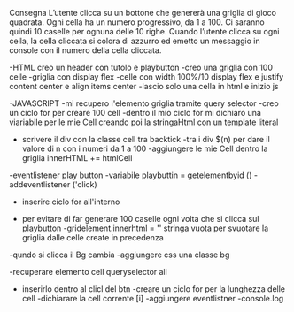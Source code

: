 Consegna
L’utente clicca su un bottone che genererà una griglia di gioco quadrata. Ogni cella ha un numero progressivo, da 1 a 100. Ci saranno quindi 10 caselle per ognuna delle 10 righe. Quando l’utente clicca su ogni cella, la cella cliccata si colora di azzurro ed emetto un messaggio in console con il numero della cella cliccata.

-HTML creo un header con tutolo e playbutton
-creo una griglia con 100 celle 
  -griglia con display flex
  -celle con width 100%/10 display flex e justify content center e align items center 
-lascio solo una cella in html e inizio js 

-JAVASCRIPT
-mi recupero l'elemento griglia tramite query selector 
-creo un ciclo for per creare 100 cell 
-dentro il mio ciclo for mi dichiaro una viariabile per le mie Cell creando poi la stringaHtml con un template literal
  - scrivere il div con la classe cell tra backtick
  -tra i div $(n) per dare il valore di n con i numeri da 1 a 100 
-aggiungere le mie Cell dentro la griglia  innerHTML += htmlCell 

-eventlistener play button 
  -variabile playbuttin = getelementbyid ()
-addeventlistener ('click)
  - inserire ciclo for all'interno 

 - per evitare di far generare 100 caselle ogni volta che si clicca sul playbutton 
    -gridelement.innerhtml = '' stringa vuota per svuotare la griglia dalle celle create in precedenza 

-qundo si clicca il Bg cambia
-aggiungere css una classe bg 

-recuperare elemento cell queryselector all 
- inserirlo dentro al clicl del btn 
-creare un ciclo for per la lunghezza delle cell 
-dichiarare la cell corrente [i]
-aggiungere eventlistner 
-console.log  